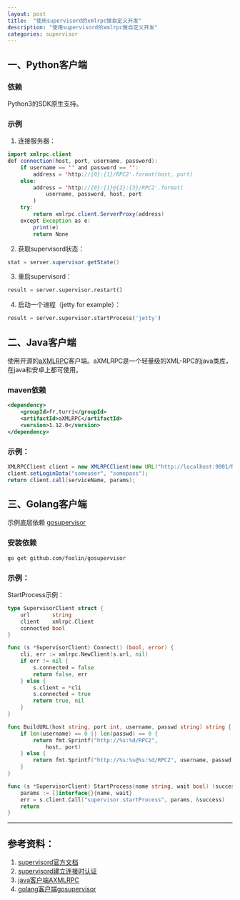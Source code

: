 ```yaml
---
layout: post
title:  "使用supervisord的xmlrpc做自定义开发"
description: "使用supervisord的xmlrpc做自定义开发"
categories: supervisor
---
```


## 一、Python客户端

### 依赖
Python3的SDK原生支持。

### 示例
1. 连接服务器：
```java
import xmlrpc.client
def connection(host, port, username, password):
    if username == '' and password == '':
        address = 'http://{0}:{1}/RPC2'.format(host, port)
    else:
        address = 'http://{0}:{1}@{2}:{3}/RPC2'.format(
            username, password, host, port
        )
    try:
        return xmlrpc.client.ServerProxy(address)
    except Exception as e:
        print(e)
        return None
```

2. 获取supervisord状态：
```java
stat = server.supervisor.getState()
```

3. 重启supervisord：
```py
result = server.supervisor.restart()
```

4. 启动一个进程（jetty for example）：
```py
result = server.supervisor.startProcess('jetty')
```

## 二、Java客户端

使用开源的[aXMLRPC](https://github.com/gturri/aXMLRPC)客户端。aXMLRPC是一个轻量级的XML-RPC的java类库，在java和安卓上都可使用。

### maven依赖
```xml
<dependency>
    <groupId>fr.turri</groupId>
    <artifactId>aXMLRPC</artifactId>
    <version>1.12.0</version>
</dependency>
```
### 示例：
```java
XMLRPCClient client = new XMLRPCClient(new URL("http://localhost:9001/RPC2"));
client.setLoginData("someuser", "somepass");
return client.call(serviceName, params);
```

## 三、Golang客户端
示例底层依赖 [gosupervisor](https://github.com/foolin/gosupervisor)

### 安装依赖

```sh
go get github.com/foolin/gosupervisor
```

### 示例：

StartProcess示例：

```go
type SupervisorClient struct {
	url       string
	client    xmlrpc.Client
	connected bool
}

func (s *SupervisorClient) Connect() (bool, error) {
	cli, err := xmlrpc.NewClient(s.url, nil)
	if err != nil {
		s.connected = false
		return false, err
	} else {
		s.client = *cli
		s.connected = true
		return true, nil
	}
}

func BuildURL(host string, port int, username, passwd string) string {
	if len(username) == 0 || len(passwd) == 0 {
		return fmt.Sprintf("http://%s:%d/RPC2",
			host, port)
	} else {
		return fmt.Sprintf("http://%s:%s@%s:%d/RPC2", username, passwd, host, port)
	}
}

func (s *SupervisorClient) StartProcess(name string, wait bool) (success bool, err error) {
	params := []interface{}{name, wait}
	err = s.client.Call("supervisor.startProcess", params, &success)
	return
}

```

---

## 参考资料：
1. [supervisord官方文档](http://supervisord.org/api.html) 
2. [supervisord建立连接时认证](https://github.com/gamegos/cesi/blob/master/cesi/core/xmlrpc.py)
3. [java客户端AXMLRPC](https://github.com/gturri/aXMLRPC)
4. [golang客户端gosupervisor](https://github.com/foolin/gosupervisor)

